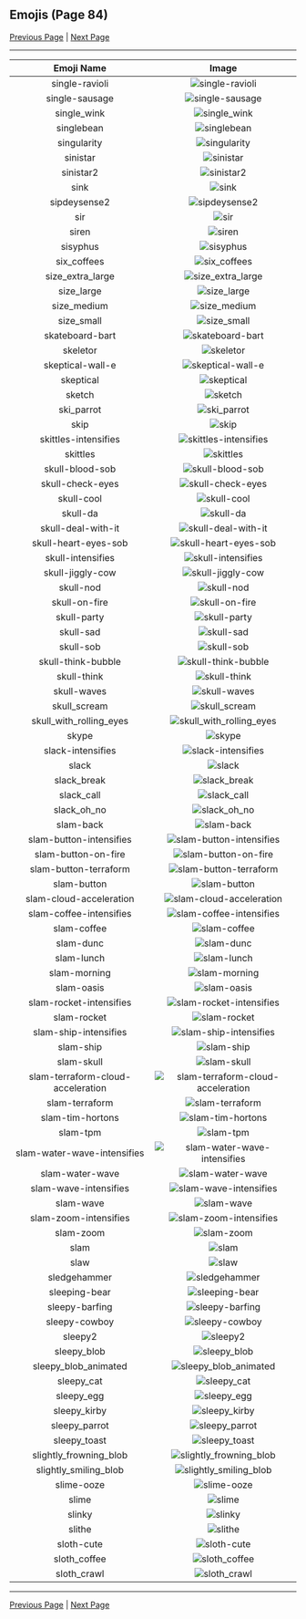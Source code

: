 
## Emojis (Page 84)

[Previous Page](/docs/hc/page-s-0083.md)
  | [Next Page](/docs/hc/page-s-0085.md)

<hr />

|Emoji Name|Image|
| :-: | :-: |
|single-ravioli| ![single-ravioli](/emojis/hc/single-ravioli.png)|
|single-sausage| ![single-sausage](/emojis/hc/single-sausage.png)|
|single_wink| ![single_wink](/emojis/hc/single_wink.gif)|
|singlebean| ![singlebean](/emojis/hc/singlebean.jpg)|
|singularity| ![singularity](/emojis/hc/singularity.jpg)|
|sinistar| ![sinistar](/emojis/hc/sinistar.jpg)|
|sinistar2| ![sinistar2](/emojis/hc/sinistar2.gif)|
|sink| ![sink](/emojis/hc/sink.png)|
|sipdeysense2| ![sipdeysense2](/emojis/hc/sipdeysense2.gif)|
|sir| ![sir](/emojis/hc/sir.png)|
|siren| ![siren](/emojis/hc/siren.gif)|
|sisyphus| ![sisyphus](/emojis/hc/sisyphus.gif)|
|six_coffees| ![six_coffees](/emojis/hc/six_coffees.png)|
|size_extra_large| ![size_extra_large](/emojis/hc/size_extra_large.png)|
|size_large| ![size_large](/emojis/hc/size_large.png)|
|size_medium| ![size_medium](/emojis/hc/size_medium.png)|
|size_small| ![size_small](/emojis/hc/size_small.png)|
|skateboard-bart| ![skateboard-bart](/emojis/hc/skateboard-bart.gif)|
|skeletor| ![skeletor](/emojis/hc/skeletor.jpg)|
|skeptical-wall-e| ![skeptical-wall-e](/emojis/hc/skeptical-wall-e.jpg)|
|skeptical| ![skeptical](/emojis/hc/skeptical.png)|
|sketch| ![sketch](/emojis/hc/sketch.png)|
|ski_parrot| ![ski_parrot](/emojis/hc/ski_parrot.gif)|
|skip| ![skip](/emojis/hc/skip.gif)|
|skittles-intensifies| ![skittles-intensifies](/emojis/hc/skittles-intensifies.gif)|
|skittles| ![skittles](/emojis/hc/skittles.gif)|
|skull-blood-sob| ![skull-blood-sob](/emojis/hc/skull-blood-sob.png)|
|skull-check-eyes| ![skull-check-eyes](/emojis/hc/skull-check-eyes.png)|
|skull-cool| ![skull-cool](/emojis/hc/skull-cool.png)|
|skull-da| ![skull-da](/emojis/hc/skull-da.png)|
|skull-deal-with-it| ![skull-deal-with-it](/emojis/hc/skull-deal-with-it.gif)|
|skull-heart-eyes-sob| ![skull-heart-eyes-sob](/emojis/hc/skull-heart-eyes-sob.png)|
|skull-intensifies| ![skull-intensifies](/emojis/hc/skull-intensifies.gif)|
|skull-jiggly-cow| ![skull-jiggly-cow](/emojis/hc/skull-jiggly-cow.gif)|
|skull-nod| ![skull-nod](/emojis/hc/skull-nod.gif)|
|skull-on-fire| ![skull-on-fire](/emojis/hc/skull-on-fire.gif)|
|skull-party| ![skull-party](/emojis/hc/skull-party.gif)|
|skull-sad| ![skull-sad](/emojis/hc/skull-sad.png)|
|skull-sob| ![skull-sob](/emojis/hc/skull-sob.png)|
|skull-think-bubble| ![skull-think-bubble](/emojis/hc/skull-think-bubble.png)|
|skull-think| ![skull-think](/emojis/hc/skull-think.png)|
|skull-waves| ![skull-waves](/emojis/hc/skull-waves.gif)|
|skull_scream| ![skull_scream](/emojis/hc/skull_scream.png)|
|skull_with_rolling_eyes| ![skull_with_rolling_eyes](/emojis/hc/skull_with_rolling_eyes.png)|
|skype| ![skype](/emojis/hc/skype.png)|
|slack-intensifies| ![slack-intensifies](/emojis/hc/slack-intensifies.gif)|
|slack| ![slack](/emojis/hc/slack.png)|
|slack_break| ![slack_break](/emojis/hc/slack_break.png)|
|slack_call| ![slack_call](/emojis/hc/slack_call.png)|
|slack_oh_no| ![slack_oh_no](/emojis/hc/slack_oh_no.png)|
|slam-back| ![slam-back](/emojis/hc/slam-back.jpg)|
|slam-button-intensifies| ![slam-button-intensifies](/emojis/hc/slam-button-intensifies.gif)|
|slam-button-on-fire| ![slam-button-on-fire](/emojis/hc/slam-button-on-fire.gif)|
|slam-button-terraform| ![slam-button-terraform](/emojis/hc/slam-button-terraform.jpg)|
|slam-button| ![slam-button](/emojis/hc/slam-button.jpg)|
|slam-cloud-acceleration| ![slam-cloud-acceleration](/emojis/hc/slam-cloud-acceleration.png)|
|slam-coffee-intensifies| ![slam-coffee-intensifies](/emojis/hc/slam-coffee-intensifies.gif)|
|slam-coffee| ![slam-coffee](/emojis/hc/slam-coffee.jpg)|
|slam-dunc| ![slam-dunc](/emojis/hc/slam-dunc.png)|
|slam-lunch| ![slam-lunch](/emojis/hc/slam-lunch.jpg)|
|slam-morning| ![slam-morning](/emojis/hc/slam-morning.jpg)|
|slam-oasis| ![slam-oasis](/emojis/hc/slam-oasis.png)|
|slam-rocket-intensifies| ![slam-rocket-intensifies](/emojis/hc/slam-rocket-intensifies.gif)|
|slam-rocket| ![slam-rocket](/emojis/hc/slam-rocket.png)|
|slam-ship-intensifies| ![slam-ship-intensifies](/emojis/hc/slam-ship-intensifies.gif)|
|slam-ship| ![slam-ship](/emojis/hc/slam-ship.png)|
|slam-skull| ![slam-skull](/emojis/hc/slam-skull.png)|
|slam-terraform-cloud-acceleration| ![slam-terraform-cloud-acceleration](/emojis/hc/slam-terraform-cloud-acceleration.png)|
|slam-terraform| ![slam-terraform](/emojis/hc/slam-terraform.png)|
|slam-tim-hortons| ![slam-tim-hortons](/emojis/hc/slam-tim-hortons.jpg)|
|slam-tpm| ![slam-tpm](/emojis/hc/slam-tpm.png)|
|slam-water-wave-intensifies| ![slam-water-wave-intensifies](/emojis/hc/slam-water-wave-intensifies.gif)|
|slam-water-wave| ![slam-water-wave](/emojis/hc/slam-water-wave.png)|
|slam-wave-intensifies| ![slam-wave-intensifies](/emojis/hc/slam-wave-intensifies.gif)|
|slam-wave| ![slam-wave](/emojis/hc/slam-wave.jpg)|
|slam-zoom-intensifies| ![slam-zoom-intensifies](/emojis/hc/slam-zoom-intensifies.gif)|
|slam-zoom| ![slam-zoom](/emojis/hc/slam-zoom.png)|
|slam| ![slam](/emojis/hc/slam.gif)|
|slaw| ![slaw](/emojis/hc/slaw.png)|
|sledgehammer| ![sledgehammer](/emojis/hc/sledgehammer.png)|
|sleeping-bear| ![sleeping-bear](/emojis/hc/sleeping-bear.png)|
|sleepy-barfing| ![sleepy-barfing](/emojis/hc/sleepy-barfing.png)|
|sleepy-cowboy| ![sleepy-cowboy](/emojis/hc/sleepy-cowboy.png)|
|sleepy2| ![sleepy2](/emojis/hc/sleepy2.png)|
|sleepy_blob| ![sleepy_blob](/emojis/hc/sleepy_blob.png)|
|sleepy_blob_animated| ![sleepy_blob_animated](/emojis/hc/sleepy_blob_animated.gif)|
|sleepy_cat| ![sleepy_cat](/emojis/hc/sleepy_cat.png)|
|sleepy_egg| ![sleepy_egg](/emojis/hc/sleepy_egg.gif)|
|sleepy_kirby| ![sleepy_kirby](/emojis/hc/sleepy_kirby.gif)|
|sleepy_parrot| ![sleepy_parrot](/emojis/hc/sleepy_parrot.gif)|
|sleepy_toast| ![sleepy_toast](/emojis/hc/sleepy_toast.png)|
|slightly_frowning_blob| ![slightly_frowning_blob](/emojis/hc/slightly_frowning_blob.png)|
|slightly_smiling_blob| ![slightly_smiling_blob](/emojis/hc/slightly_smiling_blob.png)|
|slime-ooze| ![slime-ooze](/emojis/hc/slime-ooze.gif)|
|slime| ![slime](/emojis/hc/slime.png)|
|slinky| ![slinky](/emojis/hc/slinky.gif)|
|slithe| ![slithe](/emojis/hc/slithe.png)|
|sloth-cute| ![sloth-cute](/emojis/hc/sloth-cute.jpg)|
|sloth_coffee| ![sloth_coffee](/emojis/hc/sloth_coffee.png)|
|sloth_crawl| ![sloth_crawl](/emojis/hc/sloth_crawl.gif)|

<hr/>

[Previous Page](/docs/hc/page-s-0083.md)
  | [Next Page](/docs/hc/page-s-0085.md)